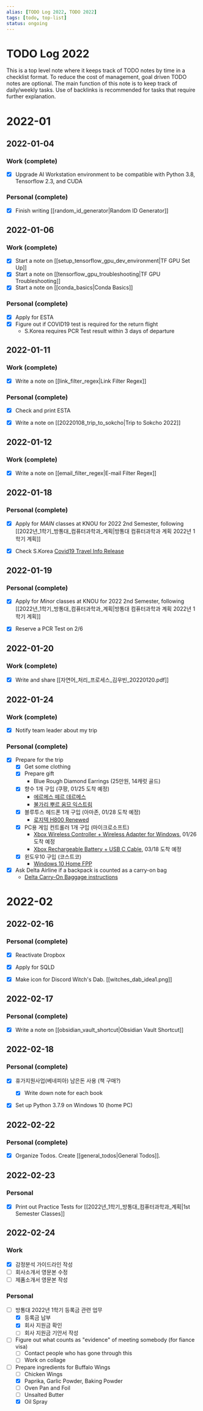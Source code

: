 ```yaml
---
alias: [TODO Log 2022, TODO 2022]
tags: [todo, top-list]
status: ongoing
---
```


# TODO Log 2022
This is a top level note where it keeps track of TODO notes by time in a checklist format.
To reduce the cost of management, goal driven TODO notes are optional.
The main function of this note is to keep track of daily/weekly tasks.
Use of backlinks is recommended for tasks that require further explanation.

# 2022-01

## 2022-01-04
### Work (complete)
- [x] Upgrade AI Workstation environment to be compatible with Python 3.8, Tensorflow 2.3, and CUDA

### Personal (complete)
- [x] Finish writing [[random_id_generator|Random ID Generator]]


## 2022-01-06
### Work (complete)
- [x] Start a note on [[setup_tensorflow_gpu_dev_environment|TF GPU Set Up]]
- [x] Start a note on [[tensorflow_gpu_troubleshooting|TF GPU Troubleshooting]]
- [x] Start a note on [[conda_basics|Conda Basics]]

### Personal (complete)
- [x] Apply for ESTA
- [x] Figure out if COVID19 test is required for the return flight
    - S.Korea requires PCR Test result within 3 days of departure


## 2022-01-11
### Work (complete)
- [x] Write a note on [[link_filter_regex|Link Filter Regex]]

### Personal (complete)
- [x] Check and print ESTA
- [x] Write a note on [[20220108_trip_to_sokcho|Trip to Sokcho 2022]]


## 2022-01-12
### Work (complete)
- [x] Write a note on [[email_filter_regex|E-mail Filter Regex]]


## 2022-01-18
### Personal (complete)
- [x] Apply for _MAIN_ classes at KNOU for 2022 2nd Semester, following [[2022년_1학기_방통대_컴퓨터과학과_계획|방통대 컴퓨터과학과 계획 2022년 1학기 계획]]
- [x] Check S.Korea [Covid19 Travel Info Release](http://ncov.mohw.go.kr/duBoardList.do?brdId=2&brdGubun=23#)


## 2022-01-19
### Personal (complete)
- [x] Apply for _Minor_ classes at KNOU for 2022 2nd Semester, following [[2022년_1학기_방통대_컴퓨터과학과_계획|방통대 컴퓨터과학과 계획 2022년 1학기 계획]]
- [x] Reserve a PCR Test on 2/6


## 2022-01-20
### Work (complete)
- [x] Write and share [[자연어_처리_프로세스_김우빈_20220120.pdf]]


## 2022-01-24
### Work (complete)
- [x] Notify team leader about my trip

### Personal (complete)
- [x] Prepare for the trip
    - [x] Get some clothing
    - [x] Prepare gift
        - Blue Rough Diamond Earrings (25만원, 14캐럿 골드)
    - [x] 향수 1개 구입 (쿠팡, 01/25 도착 예정)
        - [에르메스 떼르 데르메스](https://www.coupang.com/vp/products/1421969594)
        - [불가리 뿌르 옴므 익스트림](https://www.coupang.com/vp/products/1487426575)
    - [x] 블루투스 헤드폰 1개 구입 (아마존, 01/28 도착 예정)
        - [로지텍 H800 Renewed](https://www.amazon.com/dp/B06Y2B514H)
    - [x] PC용 게임 컨트롤러 1개 구입 (마이크로소프트)
        - [Xbox Wireless Controller + Wireless Adapter for Windows](https://www.microsoft.com/en-us/p/xbox-wireless-controller-wireless-adapter-for-windows/8rdmhcqpftb3/5d0n), 01/26 도착 예정
        - [Xbox Rechargeable Battery + USB C Cable](https://www.microsoft.com/en-us/d/xbox-rechargeable-battery-usb-c-cable-latest-model/8thsbp49z46x/9779), 03/18 도착 예정
    - [x] 윈도우10 구입 (코스트코)
        - [Windows 10 Home FPP](https://www.costco.co.kr/ElectronicsComputers/Computer-Accessories/Software/Microsoft-Window-10-Home-FPP-USB/p/610724)
- [x] Ask Delta Airline if a backpack is counted as a carry-on bag
    - [Delta Carry-On Baggage instructions](https://www.delta.com/us/en/baggage/carry-on-baggage)

# 2022-02

## 2022-02-16
### Personal (complete)
- [x] Reactivate Dropbox
- [x] Apply for SQLD
- [x] Make icon for Discord Witch's Dab. [[witches_dab_idea1.png]]


## 2022-02-17
### Personal (complete)
- [x] Write a note on [[obsidian_vault_shortcut|Obsidian Vault Shortcut]]


## 2022-02-18
### Personal (complete)
- [x] 휴가지원사업(베네피아) 남은돈 사용 (책 구매?)
    - [x] Write down note for each book
- [x] Set up Python 3.7.9 on Windows 10 (home PC)


## 2022-02-22
### Personal (complete)
- [x] Organize Todos. Create [[general_todos|General Todos]].


## 2022-02-23
### Personal
- [x] Print out Practice Tests for [[2022년_1학기_방통대_컴퓨터과학과_계획|1st Semester Classes]]


## 2022-02-24
### Work
- [x] 감정분석 가이드라인 작성
- [ ] 회사소개서 영문본 수정
- [ ] 제품소개서 영문본 작성

### Personal
- [ ] 방통대 2022년 1학기 등록금 관련 업무
    - [x] 등록금 납부
    - [x] 회사 지원금 확인
    - [ ] 회사 지원금 기안서 작성
- [ ] Figure out what counts as "evidence" of meeting somebody (for fiance visa)
    - [ ] Contact people who has gone through this
    - [ ] Work on collage
- [ ] Prepare ingredients for Buffalo Wings
    - [ ] Chicken Wings
    - [x] Paprika, Garlic Powder, Baking Powder
    - [ ] Oven Pan and Foil
    - [ ] Unsalted Butter
    - [x] Oil Spray